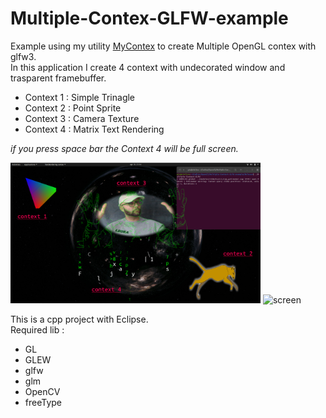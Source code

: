 # Multiple-Contex-GLFW-example
Example using my utility [MyContex](https://github.com/musicrizz/MyContext) to create Multiple OpenGL contex with glfw3.  
In this application I create 4 context with undecorated window and trasparent framebuffer.

* Context 1 : Simple Trinagle
* Context 2 : Point Sprite
* Context 3 : Camera Texture
* Context 4 : Matrix Text Rendering

*if you press space bar the Context 4 will be full screen.*

<img src="readme_res/Screen_context.png" alt="screen" width="400"/>
<img src="readme_res/screen.gif" alt="screen" width="400"/>   

This is a cpp project with Eclipse.  
Required lib :   
* GL
* GLEW
* glfw
* glm
* OpenCV
* freeType
